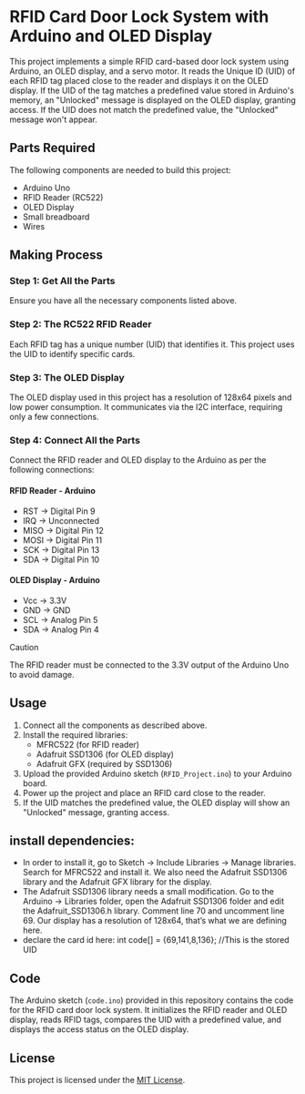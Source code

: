 # RFID Card Door Lock System with Arduino and OLED Display

This project implements a simple RFID card-based door lock system using Arduino, an OLED display, and a servo motor. It reads the Unique ID (UID) of each RFID tag placed close to the reader and displays it on the OLED display. If the UID of the tag matches a predefined value stored in Arduino's memory, an "Unlocked" message is displayed on the OLED display, granting access. If the UID does not match the predefined value, the "Unlocked" message won't appear.

## Parts Required

The following components are needed to build this project:
- Arduino Uno
- RFID Reader (RC522)
- OLED Display
- Small breadboard
- Wires

## Making Process

### Step 1: Get All the Parts

Ensure you have all the necessary components listed above.

### Step 2: The RC522 RFID Reader

Each RFID tag has a unique number (UID) that identifies it. This project uses the UID to identify specific cards.

### Step 3: The OLED Display

The OLED display used in this project has a resolution of 128x64 pixels and low power consumption. It communicates via the I2C interface, requiring only a few connections.

### Step 4: Connect All the Parts

Connect the RFID reader and OLED display to the Arduino as per the following connections:

#### RFID Reader - Arduino
- RST -> Digital Pin 9
- IRQ -> Unconnected
- MISO -> Digital Pin 12
- MOSI -> Digital Pin 11
- SCK -> Digital Pin 13
- SDA -> Digital Pin 10

#### OLED Display - Arduino
- Vcc -> 3.3V
- GND -> GND
- SCL -> Analog Pin 5
- SDA -> Analog Pin 4

> [!CAUTION]
> The RFID reader must be connected to the 3.3V output of the Arduino Uno to avoid damage.


## Usage

1. Connect all the components as described above.
2. Install the required libraries:
   - MFRC522 (for RFID reader)
   - Adafruit SSD1306 (for OLED display)
   - Adafruit GFX (required by SSD1306)
3. Upload the provided Arduino sketch (`RFID_Project.ino`) to your Arduino board.
4. Power up the project and place an RFID card close to the reader.
5. If the UID matches the predefined value, the OLED display will show an "Unlocked" message, granting access.


## install dependencies: 
-  In order to install it, go to Sketch -> Include Libraries -> Manage libraries. Search for MFRC522 and install it. We also need the Adafruit SSD1306 library and the Adafruit GFX library for the display.
-  The Adafruit SSD1306 library needs a small modification. Go to the Arduino -> Libraries folder, open the Adafruit SSD1306 folder and edit the Adafruit_SSD1306.h library. Comment line 70 and uncomment line 69. Our display has a resolution of 128x64, that’s what we are defining here.
-  declare the card id here: int code[] = {69,141,8,136}; //This is the stored UID


## Code

The Arduino sketch (`code.ino`) provided in this repository contains the code for the RFID card door lock system. It initializes the RFID reader and OLED display, reads RFID tags, compares the UID with a predefined value, and displays the access status on the OLED display.

## License

This project is licensed under the [MIT License](LICENSE).
